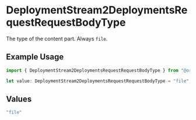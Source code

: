 # DeploymentStream2DeploymentsRequestRequestBodyType

The type of the content part. Always `file`.

## Example Usage

```typescript
import { DeploymentStream2DeploymentsRequestRequestBodyType } from "@orq-ai/node/models/operations";

let value: DeploymentStream2DeploymentsRequestRequestBodyType = "file";
```

## Values

```typescript
"file"
```